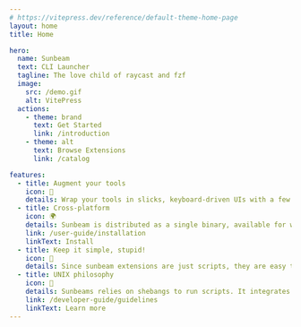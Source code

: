 ```yaml
---
# https://vitepress.dev/reference/default-theme-home-page
layout: home
title: Home

hero:
  name: Sunbeam
  text: CLI Launcher
  tagline: The love child of raycast and fzf
  image:
    src: /demo.gif
    alt: VitePress
  actions:
    - theme: brand
      text: Get Started
      link: /introduction
    - theme: alt
      text: Browse Extensions
      link: /catalog

features:
  - title: Augment your tools
    icon: 🦾
    details: Wrap your tools in slicks, keyboard-driven UIs with a few lines of code, using the language of your choice.
  - title: Cross-platform
    icon: 🌍
    details: Sunbeam is distributed as a single binary, available for windows, macos and linux.
    link: /user-guide/installation
    linkText: Install
  - title: Keep it simple, stupid!
    icon: 🧩
    details: Since sunbeam extensions are just scripts, they are easy to write, easy to share, and easy to install.
  - title: UNIX philosophy
    icon: 🐧
    details: Sunbeams relies on shebangs to run scripts. It integrates well with the rest of the UNIX ecosystem.
    link: /developer-guide/guidelines
    linkText: Learn more
---
```



